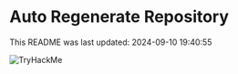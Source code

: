 # Auto Regenerate Repository

This README was last updated: 2024-09-10 19:40:55

 ![TryHackMe](https://tryhackme.com/badge/533634)